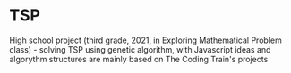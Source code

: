 # TSP
High school project (third grade, 2021, in Exploring Mathematical Problem class) - solving TSP using genetic algorithm, with Javascript
ideas and algorythm structures are mainly based on The Coding Train's projects
